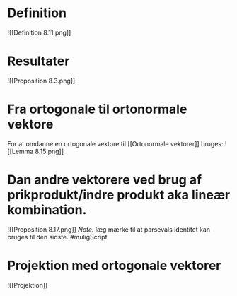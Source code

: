 # Definition
![[Definition 8.11.png]]
# Resultater
![[Proposition 8.3.png]]

# Fra ortogonale til ortonormale vektore
For at omdanne en ortogonale vektore til [[Ortonormale vektorer]] bruges:
![[Lemma 8.15.png]]
# Dan andre vektorere ved brug af prikprodukt/indre produkt aka lineær kombination.
![[Proposition 8.17.png]]
*Note:* læg mærke til at parsevals identitet kan bruges til den sidste.
#muligScript 

# Projektion med ortogonale vektorer

![[Projektion]]
